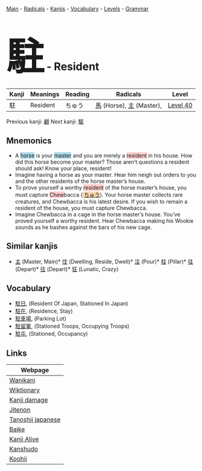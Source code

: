 <style> bigfont {font-size: 100px}</style>
[Main](../index.md) -
[Radicals](../radicals.md) -
[Kanjis](../kanjis.md) -
[Vocabulary](../vocabulary.md) -
[Levels](../levels.md) -
[Grammar](../grammar.md)
# <bigfont> 駐</bigfont> - Resident 

| Kanji | Meanings | Reading | Radicals | Level |
| --- | --- | --- | --- | --- |
| 駐 | Resident | ちゅう | [馬](../radicals/馬.md) (Horse), [主](../radicals/主.md) (Master),  | [Level 40](../levels/wk_level40.md) |

Previous kanji: [顧](顧.md) Next kanji: [駆](駆.md) 

## Mnemonics
 * A <span style="background-color:#ADD8E6"> horse</span> is your <span style="background-color:#ADD8E6"> master</span> and you are merely a <span style="background-color:#ffcccb"> resident</span> in his house. How did this horse become your master? Those aren’t questions a resident should ask! Know your place, resident!
* Imagine having a horse as your master. Hear him neigh out orders to you and the other residents of the horse master’s house.
* To prove yourself a worthy <span style="background-color:#ffcccb"> resident</span> of the horse master’s house, you must capture <span style="background-color:#ffcccb"> Chew</span>bacca (<span style="background-color:#fed8b1"> [ちゅう](https://jisho.org/search/ちゅう)</span>). Your horse master collects rare creatures, and Chewbacca is his latest desire. If you wish to remain a resident of the house, you must capture Chewbacca.
* Imagine Chewbacca in a cage in the horse master’s house. You’ve proved yourself a worthy resident. Hear Chewbacca making his Wookie sounds as he bashes against the bars of his new cage.


## Similar kanjis
 * [主](主.md) (Master, Main)* [住](住.md) (Dwelling, Reside, Dwell)* [注](注.md) (Pour)* [柱](柱.md) (Pillar)* [往](往.md) (Depart)* [往](往.md) (Depart)* [狂](狂.md) (Lunatic, Crazy)


## Vocabulary
 * [駐日](../vocabulary/駐.md), (Resident Of Japan, Stationed In Japan)
* [駐在](../vocabulary/駐.md), (Residence, Stay)
* [駐車場](../vocabulary/駐.md), (Parking Lot)
* [駐留軍](../vocabulary/駐.md), (Stationed Troops, Occupying Troops)
* [駐屯](../vocabulary/駐.md), (Stationed, Occupancy)



## Links 

| Webpage |
| --- |
| [Wanikani          ](https://www.wanikani.com/kanji/駐) |
| [Wiktionary        ](https://en.wiktionary.org/wiki/駐) |
| [Kanji damage      ](http://www.kanjidamage.com/kanji/search?utf8=✓&q=駐) |
| [Jitenon           ](https://jitenon.com/kanji/駐) |
| [Tanoshii japanese ](https://www.tanoshiijapanese.com/dictionary/kanji.cfm?k=駐) |
| [Baike             ](https://baike.baidu.com/item/駐) |
| [Kanji Alive       ](https://app.kanjialive.com/駐) |
| [Kanshudo          ](https://www.kanshudo.com/searchmn?q=駐) |
| [Koohii            ](https://kanji.koohii.com/study/kanji/駐) |
